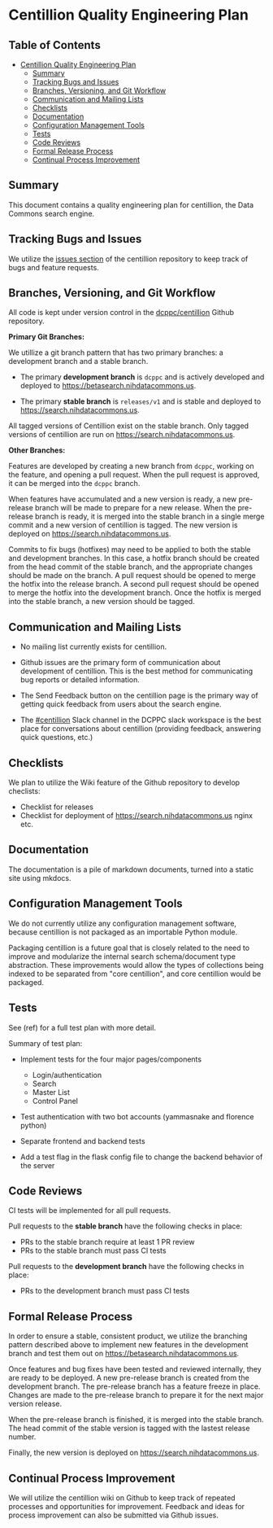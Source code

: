 # Centillion Quality Engineering Plan

Table of Contents
-------

*   [Centillion Quality Engineering Plan](#centillion-quality-engineering-plan)
    *   [Summary](#summary)
    *   [Tracking Bugs and Issues](#tracking-bugs-and-issues)
    *   [Branches, Versioning, and Git Workflow](#branches-versioning-and-git-workflow)
    *   [Communication and Mailing Lists](#communication-and-mailing-lists)
    *   [Checklists](#checklists)
    *   [Documentation](#documentation)
    *   [Configuration Management Tools](#configuration-management-tools)
    *   [Tests](#tests)
    *   [Code Reviews](#code-reviews)
    *   [Formal Release Process](#formal-release-process)
    *   [Continual Process Improvement](#continual-process-improvement)

Summary
-------

This document contains a quality engineering plan for centillion, the
Data Commons search engine.

Tracking Bugs and Issues
------------------------

We utilize the [issues
section](https://github.com/dcppc/centillion/issues) of the centillion
repository to keep track of bugs and feature requests.

Branches, Versioning, and Git Workflow
--------------------------------------

All code is kept under version control in the
[dcppc/centillion](https://github.com/dcppc/centillion) Github
repository.

**Primary Git Branches:**

We utillize a git branch pattern that has two primary branches: a
development branch and a stable branch.

-   The primary **development branch** is `dcppc` and is actively
    developed and deployed to <https://betasearch.nihdatacommons.us>.

-   The primary **stable branch** is `releases/v1` and is stable and
    deployed to <https://search.nihdatacommons.us>.

All tagged versions of Centillion exist on the stable branch. Only
tagged versions of centillion are run on
<https://search.nihdatacommons.us>.

**Other Branches:**

Features are developed by creating a new branch from `dcppc`, working on
the feature, and opening a pull request. When the pull request is
approved, it can be merged into the `dcppc` branch.

When features have accumulated and a new version is ready, a new
pre-release branch will be made to prepare for a new release. When the
pre-release branch is ready, it is merged into the stable branch in a
single merge commit and a new version of centillion is tagged. The new
version is deployed on <https://search.nihdatacommons.us>.

Commits to fix bugs (hotfixes) may need to be applied to both the stable
and development branches. In this case, a hotfix branch should be
created from the head commit of the stable branch, and the appropriate
changes should be made on the branch. A pull request should be opened to
merge the hotfix into the release branch. A second pull request should
be opened to merge the hotfix into the development branch. Once the
hotfix is merged into the stable branch, a new version should be tagged.

Communication and Mailing Lists
-------------------------------

-   No mailing list currently exists for centillion.

-   Github issues are the primary form of communication about
    development of centillion. This is the best method for communicating
    bug reports or detailed information.

-   The Send Feedback button on the centillion page is the primary way
    of getting quick feedback from users about the search engine.

-   The [\#centillion](https://nih-dcppc.slack.com/messages/CCD64QD6G)
    Slack channel in the DCPPC slack workspace is the best place for
    conversations about centillion (providing feedback, answering quick
    questions, etc.)

Checklists
----------

We plan to utilize the Wiki feature of the Github repository to develop
checlists:

-   Checklist for releases
-   Checklist for deployment of https://search.nihdatacommons.us nginx
    etc.

Documentation
-------------

The documentation is a pile of markdown documents, turned into a static
site using mkdocs.

Configuration Management Tools
------------------------------

We do not currently utilize any configuration management software,
because centillion is not packaged as an importable Python module.

Packaging centillion is a future goal that is closely related to the
need to improve and modularize the internal search schema/document type
abstraction. These improvements would allow the types of collections
being indexed to be separated from "core centillion", and core
centillion would be packaged.

Tests
-----

See (ref) for a full test plan with more detail.

Summary of test plan:

-   Implement tests for the four major pages/components
    -   Login/authentication
    -   Search
    -   Master List
    -   Control Panel
-   Test authentication with two bot accounts (yammasnake and florence
    python)

-   Separate frontend and backend tests

-   Add a test flag in the flask config file to change the backend
    behavior of the server

Code Reviews
------------

CI tests will be implemented for all pull requests.

Pull requests to the **stable branch** have the following checks in
place:

-   PRs to the stable branch require at least 1 PR review
-   PRs to the stable branch must pass CI tests

Pull requests to the **development branch** have the following checks in
place:

-   PRs to the development branch must pass CI tests

Formal Release Process
----------------------

In order to ensure a stable, consistent product, we utilize the
branching pattern described above to implement new features in the
development branch and test them out on
<https://betasearch.nihdatacommons.us>.

Once features and bug fixes have been tested and reviewed internally,
they are ready to be deployed. A new pre-release branch is created from
the development branch. The pre-release branch has a feature freeze in
place. Changes are made to the pre-release branch to prepare it for the
next major version release.

When the pre-release branch is finished, it is merged into the stable
branch. The head commit of the stable version is tagged with the lastest
release number.

Finally, the new version is deployed on
<https://search.nihdatacommons.us>.

Continual Process Improvement
-----------------------------

We will utilize the centillion wiki on Github to keep track of repeated
processes and opportunities for improvement. Feedback and ideas for
process improvement can also be submitted via Github issues.

